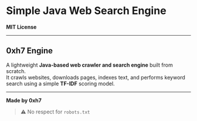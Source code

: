 # Simple Java Web Search Engine  
**MIT License**

---

## 0xh7 Engine

A lightweight **Java-based web crawler and search engine** built from scratch.  
It crawls websites, downloads pages, indexes text, and performs keyword search using a simple **TF-IDF** scoring model.

---

**Made by 0xh7**

> ⚠️ No respect for `robots.txt`
